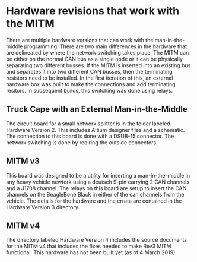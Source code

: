 # Hardware revisions that work with the MITM
There are multiple hardware versions that can work with the man-in-the-middle programming. There are two main differences in the hardware that are delineated by where the network switching takes place. The MITM can be either on the normal CAN bus as a single node or it can be physically separating two different busses. If the MITM is inserted into an existing bus and separates it into two different CAN busses, then the terminating resistors need to be installed. In the first iteration of this, an external hardware box was built to make the connections and add terminating resitors. In subsequent builds, this switching was done using relays. 

## Truck Cape with an External Man-in-the-Middle
The circuit board for a small network splitter is in the folder labeled Hardware Version 2. This includes Altium designer files and a schematic. The connection to this board is done with a DSUB-15 connector. The network switching is done by reqiring the outside connectors.

## MITM v3
This board was designed to be a utility for inserting a man-in-the-middle in any heavy vehicle newtork using a deutsch 9-pin carrying 2 CAN channels and a J1708 channel. The relays on this board are setup to insert the CAN channels on the BeagleBone Black in either of the can channels from the vehicle. The details for the hardware and the errata are contained in the Hardware Version 3 directory.

## MITM v4
The directory labeled Hardware Version 4 includes the source documents for the MITM v4 that includes the fixes needed to make Rev3 MITM functional. This hardware has not been built yet (as of 4 March 2019).